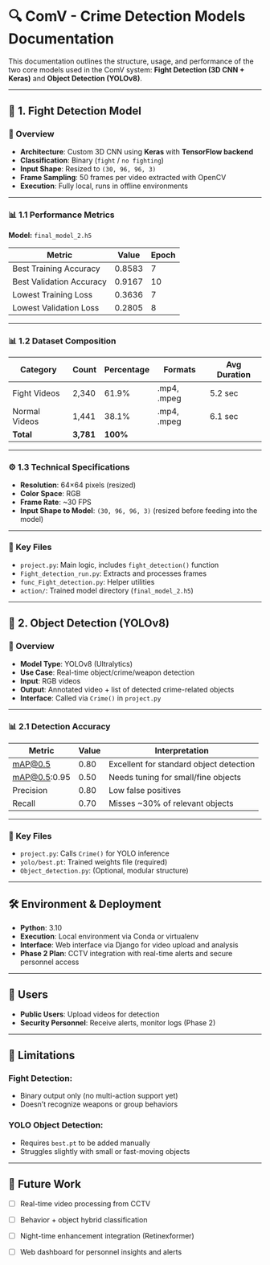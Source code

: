 # 🔍 ComV - Crime Detection Models Documentation

This documentation outlines the structure, usage, and performance of the two core models used in the ComV system: **Fight Detection (3D CNN + Keras)** and **Object Detection (YOLOv8)**.

---

## 🥊 1. Fight Detection Model

### 📌 Overview
- **Architecture**: Custom 3D CNN using **Keras** with **TensorFlow backend**
- **Classification**: Binary (`fight` / `no fighting`)
- **Input Shape**: Resized to `(30, 96, 96, 3)`
- **Frame Sampling**: 50 frames per video extracted with OpenCV
- **Execution**: Fully local, runs in offline environments

---

### 📊 1.1 Performance Metrics

**Model:** `final_model_2.h5`

| Metric                    | Value    | Epoch |
|---------------------------|----------|-------|
| Best Training Accuracy    | 0.8583   | 7     |
| Best Validation Accuracy  | 0.9167   | 10    |
| Lowest Training Loss      | 0.3636   | 7     |
| Lowest Validation Loss    | 0.2805   | 8     |

---

### 📊 1.2 Dataset Composition

| Category       | Count | Percentage | Formats       | Avg Duration |
|----------------|-------|------------|---------------|--------------|
| Fight Videos   | 2,340 | 61.9%      | .mp4, .mpeg   | 5.2 sec      |
| Normal Videos  | 1,441 | 38.1%      | .mp4, .mpeg   | 6.1 sec      |
| **Total**      | **3,781** | **100%**  |               |              |

---

### ⚙️ 1.3 Technical Specifications

- **Resolution**: 64×64 pixels (resized)
- **Color Space**: RGB
- **Frame Rate**: ~30 FPS
- **Input Shape to Model**: `(30, 96, 96, 3)` (resized before feeding into the model)

---

### 📁 Key Files
- `project.py`: Main logic, includes `fight_detection()` function
- `Fight_detection_run.py`: Extracts and processes frames
- `func_Fight_detection.py`: Helper utilities
- `action/`: Trained model directory (`final_model_2.h5`)

---

## 🔫 2. Object Detection (YOLOv8)

### 📌 Overview

- **Model Type**: YOLOv8 (Ultralytics)
- **Use Case**: Real-time object/crime/weapon detection
- **Input**: RGB videos
- **Output**: Annotated video + list of detected crime-related objects
- **Interface**: Called via `Crime()` in `project.py`

---

### 📊 2.1 Detection Accuracy

| Metric       | Value | Interpretation                       |
|--------------|-------|----------------------------------------|
| mAP@0.5      | 0.80  | Excellent for standard object detection |
| mAP@0.5:0.95 | 0.50  | Needs tuning for small/fine objects     |
| Precision    | 0.80  | Low false positives                    |
| Recall       | 0.70  | Misses ~30% of relevant objects        |

---

### 📁 Key Files

- `project.py`: Calls `Crime()` for YOLO inference
- `yolo/best.pt`: Trained weights file (required)
- `Object_detection.py`: (Optional, modular structure)

---

## 🛠️ Environment & Deployment

- **Python**: 3.10
- **Execution**: Local environment via Conda or virtualenv
- **Interface**: Web interface via Django for video upload and analysis
- **Phase 2 Plan**: CCTV integration with real-time alerts and secure personnel access

---

## 👥 Users

- **Public Users**: Upload videos for detection
- **Security Personnel**: Receive alerts, monitor logs (Phase 2)

---

## 🧠 Limitations

### Fight Detection:
- Binary output only (no multi-action support yet)
- Doesn’t recognize weapons or group behaviors

### YOLO Object Detection:
- Requires `best.pt` to be added manually
- Struggles slightly with small or fast-moving objects

---

## 🧩 Future Work

- [ ] Real-time video processing from CCTV
- [ ] Behavior + object hybrid classification
- [ ] Night-time enhancement integration (Retinexformer)
- [ ] Web dashboard for personnel insights and alerts

